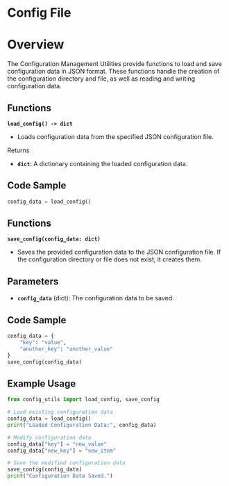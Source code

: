 # Config File

# Overview

The Configuration Management Utilities provide functions to load and save configuration data in JSON format. These functions handle the creation of the configuration directory and file, as well as reading and writing configuration data.

## Functions

****`load_config() -> dict`****

- Loads configuration data from the specified JSON configuration file.

Returns

- **`dict`**: A dictionary containing the loaded configuration data.

## Code Sample

```python
config_data = load_config()
```

## Functions

****`save_config(config_data: dict)`****

- Saves the provided configuration data to the JSON configuration file. If the configuration directory or file does not exist, it creates them.

## Parameters

- **`config_data`** (dict): The configuration data to be saved.

## Code Sample

```python
config_data = {
    "key": "value",
    "another_key": "another_value"
}
save_config(config_data)
```

## Example Usage

```python
from config_utils import load_config, save_config

# Load existing configuration data
config_data = load_config()
print("Loaded Configuration Data:", config_data)

# Modify configuration data
config_data["key"] = "new_value"
config_data["new_key"] = "new_item"

# Save the modified configuration data
save_config(config_data)
print("Configuration Data Saved.")
```
